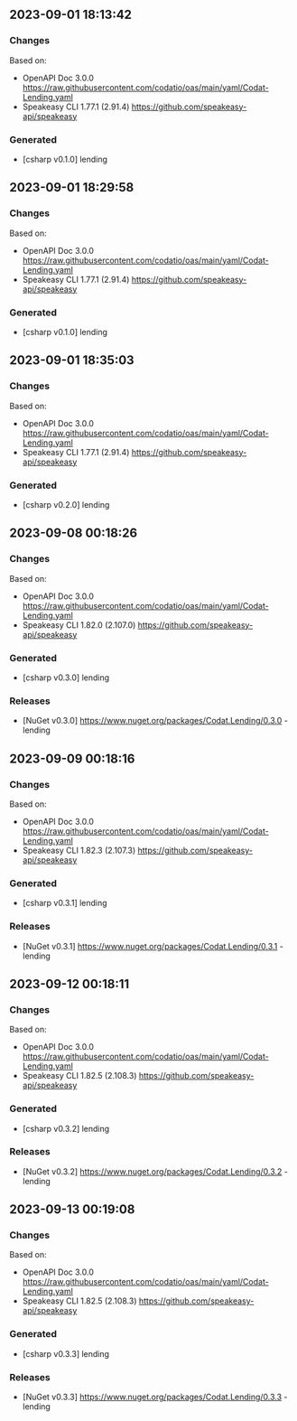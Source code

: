 

## 2023-09-01 18:13:42
### Changes
Based on:
- OpenAPI Doc 3.0.0 https://raw.githubusercontent.com/codatio/oas/main/yaml/Codat-Lending.yaml
- Speakeasy CLI 1.77.1 (2.91.4) https://github.com/speakeasy-api/speakeasy
### Generated
- [csharp v0.1.0] lending

## 2023-09-01 18:29:58
### Changes
Based on:
- OpenAPI Doc 3.0.0 https://raw.githubusercontent.com/codatio/oas/main/yaml/Codat-Lending.yaml
- Speakeasy CLI 1.77.1 (2.91.4) https://github.com/speakeasy-api/speakeasy
### Generated
- [csharp v0.1.0] lending

## 2023-09-01 18:35:03
### Changes
Based on:
- OpenAPI Doc 3.0.0 https://raw.githubusercontent.com/codatio/oas/main/yaml/Codat-Lending.yaml
- Speakeasy CLI 1.77.1 (2.91.4) https://github.com/speakeasy-api/speakeasy
### Generated
- [csharp v0.2.0] lending

## 2023-09-08 00:18:26
### Changes
Based on:
- OpenAPI Doc 3.0.0 https://raw.githubusercontent.com/codatio/oas/main/yaml/Codat-Lending.yaml
- Speakeasy CLI 1.82.0 (2.107.0) https://github.com/speakeasy-api/speakeasy
### Generated
- [csharp v0.3.0] lending
### Releases
- [NuGet v0.3.0] https://www.nuget.org/packages/Codat.Lending/0.3.0 - lending

## 2023-09-09 00:18:16
### Changes
Based on:
- OpenAPI Doc 3.0.0 https://raw.githubusercontent.com/codatio/oas/main/yaml/Codat-Lending.yaml
- Speakeasy CLI 1.82.3 (2.107.3) https://github.com/speakeasy-api/speakeasy
### Generated
- [csharp v0.3.1] lending
### Releases
- [NuGet v0.3.1] https://www.nuget.org/packages/Codat.Lending/0.3.1 - lending

## 2023-09-12 00:18:11
### Changes
Based on:
- OpenAPI Doc 3.0.0 https://raw.githubusercontent.com/codatio/oas/main/yaml/Codat-Lending.yaml
- Speakeasy CLI 1.82.5 (2.108.3) https://github.com/speakeasy-api/speakeasy
### Generated
- [csharp v0.3.2] lending
### Releases
- [NuGet v0.3.2] https://www.nuget.org/packages/Codat.Lending/0.3.2 - lending

## 2023-09-13 00:19:08
### Changes
Based on:
- OpenAPI Doc 3.0.0 https://raw.githubusercontent.com/codatio/oas/main/yaml/Codat-Lending.yaml
- Speakeasy CLI 1.82.5 (2.108.3) https://github.com/speakeasy-api/speakeasy
### Generated
- [csharp v0.3.3] lending
### Releases
- [NuGet v0.3.3] https://www.nuget.org/packages/Codat.Lending/0.3.3 - lending